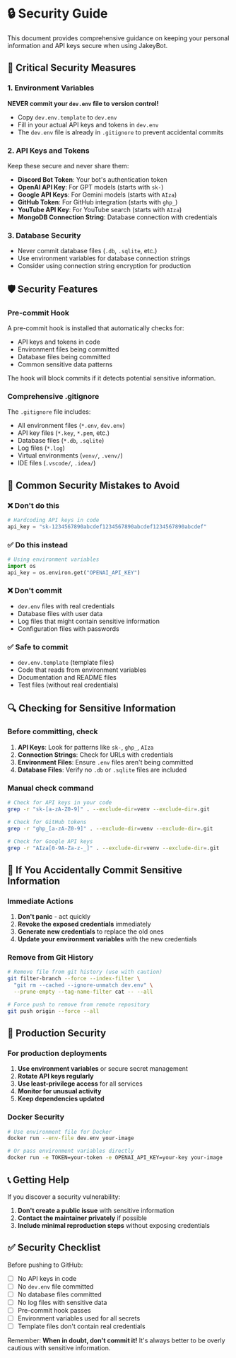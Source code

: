 # 🔒 Security Guide

This document provides comprehensive guidance on keeping your personal information and API keys secure when using JakeyBot.

## 🚨 Critical Security Measures

### 1. Environment Variables

**NEVER commit your `dev.env` file to version control!**

- Copy `dev.env.template` to `dev.env`
- Fill in your actual API keys and tokens in `dev.env`
- The `dev.env` file is already in `.gitignore` to prevent accidental commits

### 2. API Keys and Tokens

Keep these secure and never share them:

- **Discord Bot Token**: Your bot's authentication token
- **OpenAI API Key**: For GPT models (starts with `sk-`)
- **Google API Keys**: For Gemini models (starts with `AIza`)
- **GitHub Token**: For GitHub integration (starts with `ghp_`)
- **YouTube API Key**: For YouTube search (starts with `AIza`)
- **MongoDB Connection String**: Database connection with credentials

### 3. Database Security

- Never commit database files (`.db`, `.sqlite`, etc.)
- Use environment variables for database connection strings
- Consider using connection string encryption for production

## 🛡️ Security Features

### Pre-commit Hook

A pre-commit hook is installed that automatically checks for:

- API keys and tokens in code
- Environment files being committed
- Database files being committed
- Common sensitive data patterns

The hook will block commits if it detects potential sensitive information.

### Comprehensive .gitignore

The `.gitignore` file includes:

- All environment files (`*.env`, `dev.env`)
- API key files (`*.key`, `*.pem`, etc.)
- Database files (`*.db`, `.sqlite`)
- Log files (`*.log`)
- Virtual environments (`venv/`, `.venv/`)
- IDE files (`.vscode/`, `.idea/`)

## 🚨 Common Security Mistakes to Avoid

### ❌ Don't do this

```python
# Hardcoding API keys in code
api_key = "sk-1234567890abcdef1234567890abcdef1234567890abcdef"
```

### ✅ Do this instead

```python
# Using environment variables
import os
api_key = os.environ.get("OPENAI_API_KEY")
```

### ❌ Don't commit

- `dev.env` files with real credentials
- Database files with user data
- Log files that might contain sensitive information
- Configuration files with passwords

### ✅ Safe to commit

- `dev.env.template` (template files)
- Code that reads from environment variables
- Documentation and README files
- Test files (without real credentials)

## 🔍 Checking for Sensitive Information

### Before committing, check

1. **API Keys**: Look for patterns like `sk-`, `ghp_`, `AIza`
2. **Connection Strings**: Check for URLs with credentials
3. **Environment Files**: Ensure `.env` files aren't being committed
4. **Database Files**: Verify no `.db` or `.sqlite` files are included

### Manual check command

```bash
# Check for API keys in your code
grep -r "sk-[a-zA-Z0-9]" . --exclude-dir=venv --exclude-dir=.git

# Check for GitHub tokens
grep -r "ghp_[a-zA-Z0-9]" . --exclude-dir=venv --exclude-dir=.git

# Check for Google API keys
grep -r "AIza[0-9A-Za-z-_]" . --exclude-dir=venv --exclude-dir=.git
```

## 🚨 If You Accidentally Commit Sensitive Information

### Immediate Actions

1. **Don't panic** - act quickly
2. **Revoke the exposed credentials** immediately
3. **Generate new credentials** to replace the old ones
4. **Update your environment variables** with the new credentials

### Remove from Git History

```bash
# Remove file from git history (use with caution)
git filter-branch --force --index-filter \
  "git rm --cached --ignore-unmatch dev.env" \
  --prune-empty --tag-name-filter cat -- --all

# Force push to remove from remote repository
git push origin --force --all
```

## 🔐 Production Security

### For production deployments

1. **Use environment variables** or secure secret management
2. **Rotate API keys regularly**
3. **Use least-privilege access** for all services
4. **Monitor for unusual activity**
5. **Keep dependencies updated**

### Docker Security

```bash
# Use environment file for Docker
docker run --env-file dev.env your-image

# Or pass environment variables directly
docker run -e TOKEN=your-token -e OPENAI_API_KEY=your-key your-image
```

## 📞 Getting Help

If you discover a security vulnerability:

1. **Don't create a public issue** with sensitive information
2. **Contact the maintainer privately** if possible
3. **Include minimal reproduction steps** without exposing credentials

## ✅ Security Checklist

Before pushing to GitHub:

- [ ] No API keys in code
- [ ] No `dev.env` file committed
- [ ] No database files committed
- [ ] No log files with sensitive data
- [ ] Pre-commit hook passes
- [ ] Environment variables used for all secrets
- [ ] Template files don't contain real credentials

Remember: **When in doubt, don't commit it!** It's always better to be overly cautious with sensitive information.
